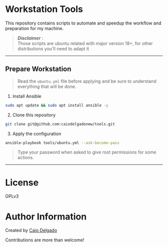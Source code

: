 # Workstation Tools

This repository contains scripts to automate and speedup the workflow and preparation for my machine.

> **_Disclaimer_** :  
> Those scripts are ubuntu related with major version 18+, for other distributions you'll need to adapt it
___

## Prepare Workstation

> Read the `ubuntu.yml` file before applying and be sure to understand everything that will be done.

1. Install Ansible
```bash
sudo apt update && sudo apt install ansible -y
```
2. Clone this repository
```bash
git clone git@github.com:caiodelgadonew/tools.git
```

3. Apply the configuration
```bash
ansible-playbook tools/ubuntu.yml --ask-become-pass
```
>Type your password when asked to give root permissions for some actions.
___

# License
GPLv3

# Author Information
Created by [Caio Delgado](https://linktr.ee/caiodelgadonew)

Contributions are more than welcome!
